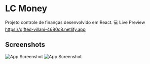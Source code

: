 # LC Money

Projeto controle de finanças desenvolvido em React.
💻 Live Preview https://gifted-villani-4680c8.netlify.app



## Screenshots

![App Screenshot](https://i.imgur.com/RsG4P9C.png)
![App Screenshot](https://i.imgur.com/jCG2zAD.png)
